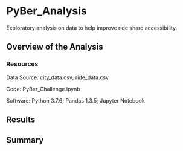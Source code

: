 # PyBer_Analysis
Exploratory analysis on data to help improve ride share accessibility.
## Overview of the Analysis

### Resources
Data Source:  city_data.csv; ride_data.csv

Code:  PyBer_Challenge.ipynb

Software:  Python 3.7.6; Pandas 1.3.5; Jupyter Notebook

## Results

## Summary
